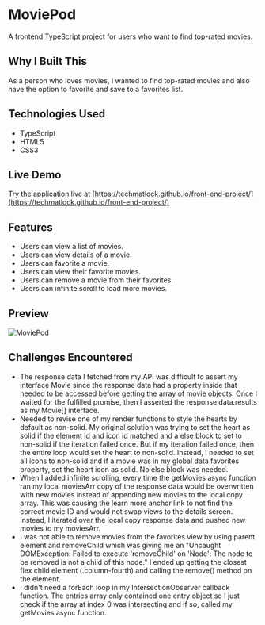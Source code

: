 # MoviePod

A frontend TypeScript project for users who want to find top-rated movies.

## Why I Built This

As a person who loves movies, I wanted to find top-rated movies and also have the option to favorite and save to a favorites list.

## Technologies Used

- TypeScript
- HTML5
- CSS3

## Live Demo

Try the application live at [https://techmatlock.github.io/front-end-project/](https://techmatlock.github.io/front-end-project/)

## Features

- Users can view a list of movies.
- Users can view details of a movie.
- Users can favorite a movie.
- Users can view their favorite movies.
- Users can remove a movie from their favorites.
- Users can infinite scroll to load more movies.

## Preview

![MoviePod](https://drive.google.com/uc?export=view&id=1Z23gNSeiZ5Ts3vrRjpudqHbtLKWTe8Pd)

## Challenges Encountered

- The response data I fetched from my API was difficult to assert my interface Movie since the response data had a property inside that needed to be accessed before getting the array of movie objects. Once I waited for the fulfilled promise, then I asserted the response data.results as my Movie[] interface.
- Needed to revise one of my render functions to style the hearts by default as non-solid. My original solution was trying to set the heart as solid if the element id and icon id matched and a else block to set to non-solid if the iteration failed once. But if my iteration failed once, then the entire loop would set the heart to non-solid. Instead, I needed to set all icons to non-solid and if a movie was in my global data favorites property, set the heart icon as solid. No else block was needed.
- When I added infinite scrolling, every time the getMovies async function ran my local moviesArr copy of the response data would be overwritten with new movies instead of appending new movies to the local copy array. This was causing the learn more anchor link to not find the correct movie ID and would not swap views to the details screen. Instead, I iterated over the local copy response data and pushed new movies to my moviesArr.
- I was not able to remove movies from the favorites view by using parent element and removeChild which was giving me an "Uncaught DOMException: Failed to execute 'removeChild' on 'Node': The node to be removed is not a child of this node." I ended up getting the closest flex child element (.column-fourth) and calling the remove() method on the element.
- I didn't need a forEach loop in my IntersectionObserver callback function. The entries array only contained one entry object so I just check if the array at index 0 was intersecting and if so, called my getMovies async function.
